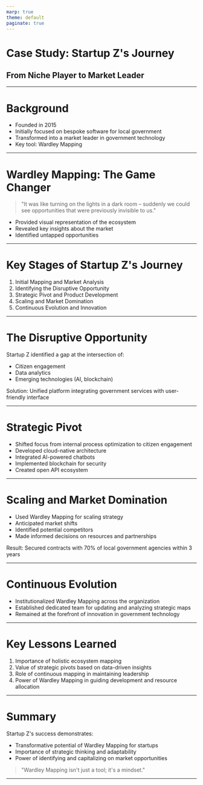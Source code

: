 ```yaml
---
marp: true
theme: default
paginate: true
---
```


# Case Study: Startup Z's Journey
## From Niche Player to Market Leader

---

# Background

- Founded in 2015
- Initially focused on bespoke software for local government
- Transformed into a market leader in government technology
- Key tool: Wardley Mapping

---

# Wardley Mapping: The Game Changer

> "It was like turning on the lights in a dark room – suddenly we could see opportunities that were previously invisible to us."

- Provided visual representation of the ecosystem
- Revealed key insights about the market
- Identified untapped opportunities

---

# Key Stages of Startup Z's Journey

1. Initial Mapping and Market Analysis
2. Identifying the Disruptive Opportunity
3. Strategic Pivot and Product Development
4. Scaling and Market Domination
5. Continuous Evolution and Innovation

---

# The Disruptive Opportunity

Startup Z identified a gap at the intersection of:
- Citizen engagement
- Data analytics
- Emerging technologies (AI, blockchain)

Solution: Unified platform integrating government services with user-friendly interface

---

# Strategic Pivot

- Shifted focus from internal process optimization to citizen engagement
- Developed cloud-native architecture
- Integrated AI-powered chatbots
- Implemented blockchain for security
- Created open API ecosystem

---

# Scaling and Market Domination

- Used Wardley Mapping for scaling strategy
- Anticipated market shifts
- Identified potential competitors
- Made informed decisions on resources and partnerships

Result: Secured contracts with 70% of local government agencies within 3 years

---

# Continuous Evolution

- Institutionalized Wardley Mapping across the organization
- Established dedicated team for updating and analyzing strategic maps
- Remained at the forefront of innovation in government technology

---

# Key Lessons Learned

1. Importance of holistic ecosystem mapping
2. Value of strategic pivots based on data-driven insights
3. Role of continuous mapping in maintaining leadership
4. Power of Wardley Mapping in guiding development and resource allocation

---

# Summary

Startup Z's success demonstrates:
- Transformative potential of Wardley Mapping for startups
- Importance of strategic thinking and adaptability
- Power of identifying and capitalizing on market opportunities

> "Wardley Mapping isn't just a tool; it's a mindset."

---